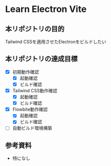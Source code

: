 # Learn Electron Vite

## 本リポジトリの目的
Tailwind CSSを適用させたElectronをビルドしたい

## 本リポジトリの達成目標
- [x] 初期動作確認
  - [x] 起動確認
  - [x] ビルド確認
- [x] Tailwind CSS動作確認
  - [x] 起動確認
  - [x] ビルド確認
- [x] Flowbite動作確認
  - [x] 起動確認
  - [x] ビルド確認
- [ ] 自動ビルド環境構築

## 参考資料
- 特になし
